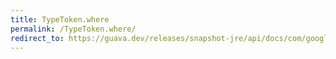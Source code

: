 ```yaml
---
title: TypeToken.where
permalink: /TypeToken.where/
redirect_to: https://guava.dev/releases/snapshot-jre/api/docs/com/google/common/reflect/TypeToken.html#where-com.google.common.reflect.TypeParameter-java.lang.Class-
---
```

